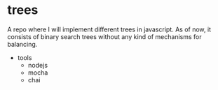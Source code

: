 # trees
A repo where I will implement different trees in javascript. As of now, it consists of binary search trees without any kind of mechanisms for balancing.

- tools
  - nodejs
  - mocha
  - chai
